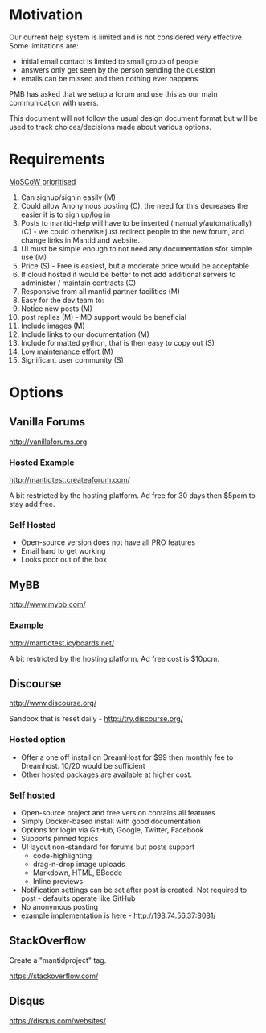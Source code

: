 Motivation
==========

Our current help system is limited and is not considered very effective. Some limitations are:

  * initial email contact is limited to small group of people
  * answers only get seen by the person sending the question
  * emails can be missed and then nothing ever happens

PMB has asked that we setup a forum and use this as our main communication with users. 

This document will not follow the usual design document format but will be used to track choices/decisions made about
various options.

Requirements
============
[MoSCoW prioritised](https://en.wikipedia.org/wiki/MoSCoW_method)

1. Can signup/signin easily (M)
2. Could allow Anonymous posting (C), the need for this decreases the easier it is to sign up/log in
3. Posts to mantid-help will have to be inserted (manually/automatically) (C) - we could otherwise just redirect people to the new forum, and change links in Mantid and website.
4. UI must be simple enough to not need any documentation sfor simple use (M)
5. Price (S) - Free is easiest, but a moderate price would be acceptable
6. If cloud hosted it would be better to not add additional servers to administer / maintain contracts (C)
6. Responsive from all mantid partner facilities (M)
7. Easy for the dev team to:
  1. Notice new posts (M)
  1. post replies (M) - MD support would be beneficial
  2. Include images (M)
  3. Include links to our documentation (M)
  4. Include formatted python, that is then easy to copy out (S)
1. Low maintenance effort (M)
2. Significant user community (S)

Options
=======

Vanilla Forums
--------------

http://vanillaforums.org

### Hosted Example
http://mantidtest.createaforum.com/

A bit restricted by the hosting platform.  Ad free for 30 days then $5pcm to stay add free.

### Self Hosted

* Open-source version does not have all PRO features
* Email hard to get working
* Looks poor out of the box

MyBB
----

http://www.mybb.com/

### Example
http://mantidtest.icyboards.net/

A bit restricted by the hosting platform.  Ad free cost is $10pcm.

Discourse
---------

http://www.discourse.org/

Sandbox that is reset daily - http://try.discourse.org/ 

### Hosted option

* Offer a one off install on DreamHost for $99 then monthly fee to Dreamhost. $10/$20 would be sufficient
* Other hosted packages are available at higher cost.

### Self hosted

* Open-source project and free version contains all features
* Simply Docker-based install with good documentation
* Options for login via GitHub, Google, Twitter, Facebook
* Supports pinned topics
* UI layout non-standard for forums but posts support 
  * code-highlighting
  * drag-n-drop image uploads
  * Markdown, HTML, BBcode
  * Inline previews
* Notification settings can be set after post is created. Not required to post - defaults operate like GitHub
* No anonymous posting
* example implementation is here - http://198.74.56.37:8081/ 


StackOverflow
-------------
Create a "mantidproject" tag.

https://stackoverflow.com/

Disqus
------

https://disqus.com/websites/
